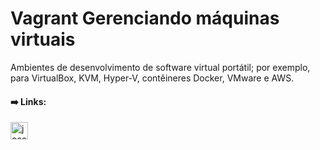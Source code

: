 # Vagrant Gerenciando máquinas virtuais
Ambientes de desenvolvimento de software virtual portátil; por exemplo, para VirtualBox, KVM, Hyper-V, contêineres Docker, VMware e AWS.


#### ➡️ Links:

[<img title="Ansible" align="left" alt="josenilto | Twitter" width="28px" src="https://cdn.jsdelivr.net/npm/simple-icons@v3/icons/vagrant.svg" />][vagrant]

[vagrant]: https://www.vagrantup.com
